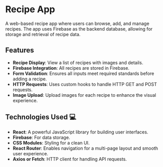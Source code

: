 # Recipe App 

A web-based recipe app where users can browse, add, and manage recipes. The app uses Firebase as the backend database, allowing for storage and retrieval of recipe data.

## Features

- **Recipe Display**: View a list of recipes with images and details.
- **Firebase Integration**: All recipes are stored in Firebase.
- **Form Validation**: Ensures all inputs meet required standards before adding a recipe.
- **HTTP Requests**: Uses custom hooks to handle HTTP GET and POST requests.
- **Image Upload**: Upload images for each recipe to enhance the visual experience.

## Technologies Used 💻

- **React**: A powerful JavaScript library for building user interfaces.
- **Firebase**: For data storage.
- **CSS Modules**: Styling for a clean UI.
- **React Router**: Enables navigation for a multi-page layout and smooth user experience.
- **Axios or Fetch**: HTTP client for handling API requests.
